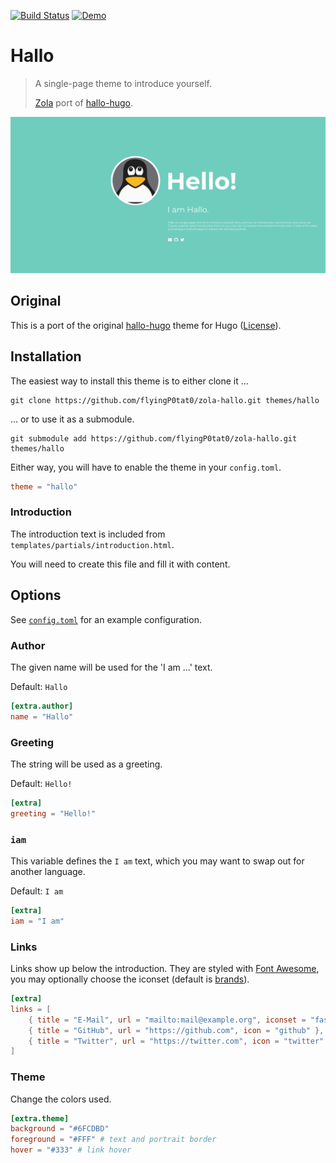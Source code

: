[![Build Status][build-img]][build-url]
[![Demo][demo-img]][demo-url]

# Hallo

> A single-page theme to introduce yourself.
>
> [Zola][zola] port of [hallo-hugo][hallo-hugo].

![Screenshot](screenshot.png)

## Original

This is a port of the original [hallo-hugo][hallo-hugo] theme for Hugo ([License][upstream-license]).

## Installation

The easiest way to install this theme is to either clone it ...

```
git clone https://github.com/flyingP0tat0/zola-hallo.git themes/hallo
```

... or to use it as a submodule.

```
git submodule add https://github.com/flyingP0tat0/zola-hallo.git themes/hallo
```

Either way, you will have to enable the theme in your `config.toml`.

```toml
theme = "hallo"
```

### Introduction

The introduction text is included from `templates/partials/introduction.html`.

You will need to create this file and fill it with content.


## Options

See [`config.toml`][config] for an example configuration.

### Author

The given name will be used for the 'I am ...' text.

Default: `Hallo`

```toml
[extra.author]
name = "Hallo"
```

### Greeting

The string will be used as a greeting.

Default: `Hello!`

```toml
[extra]
greeting = "Hello!"
```

### `iam`

This variable defines the `I am` text, which you may want to swap out for another language.

Default: `I am`

```toml
[extra]
iam = "I am"
```

### Links

Links show up below the introduction. They are styled with [Font Awesome][fontawesome], you may optionally choose the iconset (default is [brands][fontawesome-brands]).

```toml
[extra]
links = [
    { title = "E-Mail", url = "mailto:mail@example.org", iconset = "fas", icon = "envelope" },
    { title = "GitHub", url = "https://github.com", icon = "github" },
    { title = "Twitter", url = "https://twitter.com", icon = "twitter" }
]
```

### Theme

Change the colors used.

```toml
[extra.theme]
background = "#6FCDBD"
foreground = "#FFF" # text and portrait border
hover = "#333" # link hover
```

[build-img]: https://travis-ci.com/janbaudisch/zola-hallo.svg?branch=master
[build-url]: https://travis-ci.com/janbaudisch/zola-hallo
[demo-img]: https://img.shields.io/badge/demo-live-green.svg
[demo-url]: https://zola-hallo.janbaudisch.dev
[zola]: https://www.getzola.org
[hallo-hugo]: https://github.com/EmielH/hallo-hugo
[fontawesome]: https://fontawesome.com
[fontawesome-brands]: https://fontawesome.com/icons?d=gallery&s=brands&m=free
[upstream-license]: https://github.com/janbaudisch/zola-hallo/blob/master/upstream/LICENSE
[config]: https://github.com/janbaudisch/zola-hallo/blob/master/config.toml
